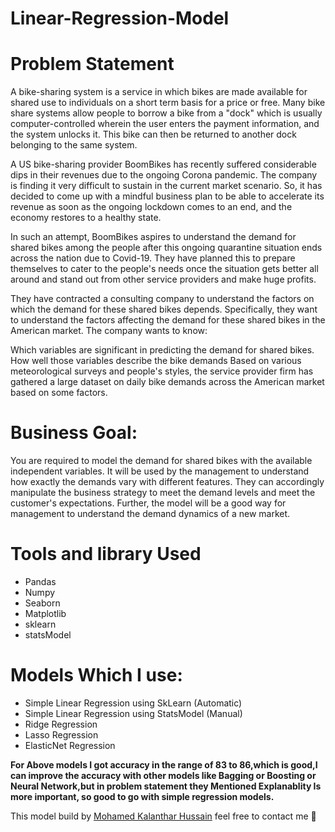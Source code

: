 # Linear-Regression-Model

# Problem Statement
  A bike-sharing system is a service in which bikes are made available for shared use to individuals on a short term basis for a price or free. Many bike share systems allow people to borrow a bike from a "dock" which is usually computer-controlled wherein the user enters the payment information, and the system unlocks it. This bike can then be returned to another dock belonging to the same system.


  A US bike-sharing provider BoomBikes has recently suffered considerable dips in their revenues due to the ongoing Corona pandemic. The company is finding it very difficult to sustain in the current market scenario. So, it has decided to come up with a mindful business plan to be able to accelerate its revenue as soon as the ongoing lockdown comes to an end, and the economy restores to a healthy state. 


  In such an attempt, BoomBikes aspires to understand the demand for shared bikes among the people after this ongoing quarantine situation ends across the nation due to Covid-19. They have planned this to prepare themselves to cater to the people's needs once the situation gets better all around and stand out from other service providers and make huge profits.


  They have contracted a consulting company to understand the factors on which the demand for these shared bikes depends. Specifically, they want to understand the factors affecting the demand for these shared bikes in the American market. The company wants to know:

  Which variables are significant in predicting the demand for shared bikes.
  How well those variables describe the bike demands
  Based on various meteorological surveys and people's styles, the service provider firm has gathered a large dataset on daily bike demands across the American market based on some factors. 


# Business Goal:
You are required to model the demand for shared bikes with the available independent variables. It will be used by the management to understand how exactly the demands vary with different features. They can accordingly manipulate the business strategy to meet the demand levels and meet the customer's expectations. Further, the model will be a good way for management to understand the demand dynamics of a new market. 

# Tools and library Used
  - Pandas
  - Numpy
  - Seaborn
  - Matplotlib
  - sklearn
  - statsModel
  
# Models Which I use:
- Simple Linear Regression using SkLearn (Automatic)
- Simple Linear Regression using StatsModel (Manual)
- Ridge Regression
- Lasso Regression
- ElasticNet Regression

**For Above models I got accuracy in the range of 83 to 86,which is good,I can improve the accuracy with other models like Bagging or Boosting or Neural Network,but in problem statement they Mentioned Explanablity Is more important, so good to go with simple regression models.**


This model build by [Mohamed Kalanthar Hussain](jaheerkalanthar816@hotmail.com) feel free to contact me :bearded_person:
